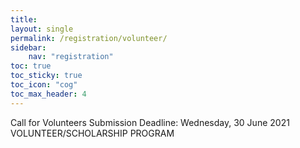 ```yaml
---
title: 
layout: single
permalink: /registration/volunteer/
sidebar: 
    nav: "registration"
toc: true
toc_sticky: true
toc_icon: "cog"
toc_max_header: 4
---
```


Call for Volunteers
Submission Deadline: Wednesday, 30 June 2021
VOLUNTEER/SCHOLARSHIP PROGRAM

